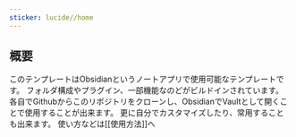 ```yaml
---
sticker: lucide//home
---
```

## 概要
このテンプレートはObsidianというノートアプリで使用可能なテンプレートです。
フォルダ構成やプラグイン、一部機能なのどがビルドインされています。
各自でGithubからこのリポジトリをクローンし、ObsidianでVaultとして開くことで使用することが出来ます。
更に自分でカスタマイズしたり、常用することも出来ます。
使い方などは[[使用方法]]へ